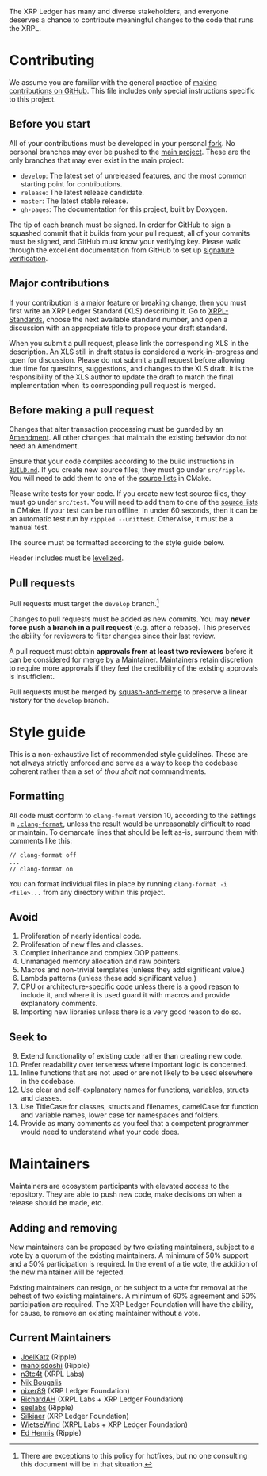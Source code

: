 The XRP Ledger has many and diverse stakeholders, and everyone deserves
a chance to contribute meaningful changes to the code that runs the XRPL.

# Contributing

We assume you are familiar with the general practice of [making contributions
on GitHub][1].
This file includes only special instructions specific to this project.


## Before you start

All of your contributions must be developed in your personal
[fork](https://github.com/XRPLF/rippled/fork).
No personal branches may ever be pushed to the [main project][rippled].
These are the only branches that may ever exist in the main project:

- `develop`: The latest set of unreleased features, and the most common
    starting point for contributions.
- `release`: The latest release candidate.
- `master`: The latest stable release.
- `gh-pages`: The documentation for this project, built by Doxygen.

The tip of each branch must be signed.
In order for GitHub to sign a squashed commit that it builds from your pull
request,
all of your commits must be signed,
and GitHub must know your verifying key.
Please walk through the excellent documentation from GitHub to set
up [signature verification][signing].

[rippled]: https://github.com/XRPLF/rippled
[signing]: https://docs.github.com/en/authentication/managing-commit-signature-verification/about-commit-signature-verification


## Major contributions

If your contribution is a major feature or breaking change,
then you must first write an XRP Ledger Standard (XLS) describing it.
Go to [XRPL-Standards](https://github.com/XRPLF/XRPL-Standards/discussions),
choose the next available standard number, and
open a discussion with an appropriate title to propose your draft standard.

When you submit a pull request, please link the corresponding XLS in the
description.
An XLS still in draft status is considered a work-in-progress and open for
discussion.
Please do not submit a pull request before allowing due time for questions,
suggestions, and changes to the XLS draft.
It is the responsibility of the XLS author to update the draft to match the
final implementation when its corresponding pull request is merged.


## Before making a pull request

Changes that alter transaction processing must be guarded by an
[Amendment](https://xrpl.org/amendments.html).
All other changes that maintain the existing behavior do not need an
Amendment.

Ensure that your code compiles according to the build instructions in
[`BUILD.md`](./BUILD.md).
If you create new source files, they must go under `src/ripple`.
You will need to add them to one of the
[source lists](./Builds/CMake/RippledCore.cmake) in CMake.

Please write tests for your code.
If you create new test source files, they must go under `src/test`.
You will need to add them to one of the
[source lists](./Builds/CMake/RippledCore.cmake) in CMake.
If your test can be run offline, in under 60 seconds, then it can be an
automatic test run by `rippled --unittest`.
Otherwise, it must be a manual test.

The source must be formatted according to the style guide below.

Header includes must be [levelized](./Builds/levelization).


## Pull requests

Pull requests must target the `develop` branch.[^1]

[^1]: There are exceptions to this policy for hotfixes, but no one consulting
  this document will be in that situation.

Changes to pull requests must be added as new commits.
You may **never force push a branch in a pull request** (e.g. after a rebase).
This preserves the ability for reviewers to filter changes since their last
review.

A pull request must obtain **approvals from at least two reviewers** before it
can be considered for merge by a Maintainer.
Maintainers retain discretion to require more approvals if they feel the
credibility of the existing approvals is insufficient.

Pull requests must be merged by [squash-and-merge][2]
to preserve a linear history for the `develop` branch.


# Style guide

This is a non-exhaustive list of recommended style guidelines.
These are not always strictly enforced and serve as a way to keep the codebase coherent rather than a set of _thou shalt not_ commandments.


## Formatting

All code must conform to `clang-format` version 10,
according to the settings in [`.clang-format`](./.clang-format),
unless the result would be unreasonably difficult to read or maintain.
To demarcate lines that should be left as-is, surround them with comments like
this:

```
// clang-format off
...
// clang-format on
```

You can format individual files in place by running `clang-format -i <file>...`
from any directory within this project.


## Avoid

1. Proliferation of nearly identical code.
2. Proliferation of new files and classes.
3. Complex inheritance and complex OOP patterns.
4. Unmanaged memory allocation and raw pointers.
5. Macros and non-trivial templates (unless they add significant value.)
6. Lambda patterns (unless these add significant value.)
7. CPU or architecture-specific code unless there is a good reason to include it, and where it is used guard it with macros and provide explanatory comments.
8. Importing new libraries unless there is a very good reason to do so.


## Seek to

9. Extend functionality of existing code rather than creating new code.
10. Prefer readability over terseness where important logic is concerned.
11. Inline functions that are not used or are not likely to be used elsewhere in the codebase.
12. Use clear and self-explanatory names for functions, variables, structs and classes.
13. Use TitleCase for classes, structs and filenames, camelCase for function and variable names, lower case for namespaces and folders.
14. Provide as many comments as you feel that a competent programmer would need to understand what your code does.


# Maintainers

Maintainers are ecosystem participants with elevated access to the repository.
They are able to push new code, make decisions on when a release should be
made, etc.


## Adding and removing

New maintainers can be proposed by two existing maintainers, subject to a vote
by a quorum of the existing maintainers.
A minimum of 50% support and a 50% participation is required.
In the event of a tie vote, the addition of the new maintainer will be
rejected.

Existing maintainers can resign, or be subject to a vote for removal at the
behest of two existing maintainers.
A minimum of 60% agreement and 50% participation are required.
The XRP Ledger Foundation will have the ability, for cause, to remove an
existing maintainer without a vote.


## Current Maintainers

* [JoelKatz](https://github.com/JoelKatz) (Ripple)
* [manojsdoshi](https://github.com/manojsdoshi) (Ripple)
* [n3tc4t](https://github.com/n3tc4t) (XRPL Labs)
* [Nik Bougalis](https://github.com/nbougalis)
* [nixer89](https://github.com/nixer89) (XRP Ledger Foundation)
* [RichardAH](https://github.com/RichardAH) (XRPL Labs + XRP Ledger Foundation)
* [seelabs](https://github.com/seelabs) (Ripple)
* [Silkjaer](https://github.com/Silkjaer) (XRP Ledger Foundation)
* [WietseWind](https://github.com/WietseWind) (XRPL Labs + XRP Ledger Foundation)
* [Ed Hennis](https://github.com/ximinez) (Ripple)


[1]: https://docs.github.com/en/get-started/quickstart/contributing-to-projects
[2]: https://docs.github.com/en/pull-requests/collaborating-with-pull-requests/incorporating-changes-from-a-pull-request/about-pull-request-merges#squash-and-merge-your-commits
